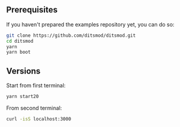 ## Prerequisites

If you haven't prepared the examples repository yet, you can do so:

```bash
git clone https://github.com/ditsmod/ditsmod.git
cd ditsmod
yarn
yarn boot
```

## Versions

Start from first terminal:

```bash
yarn start20
```

From second terminal:

```bash
curl -isS localhost:3000
```
